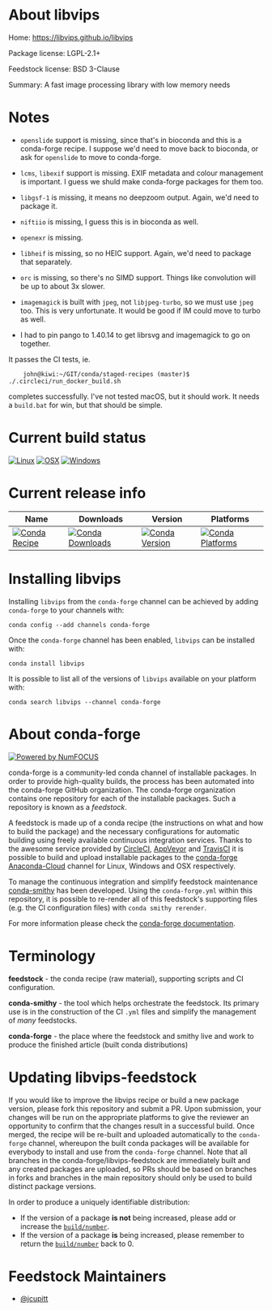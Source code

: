 <!--
# -*- mode: jinja -*-
-->

About libvips
=============

Home: https://libvips.github.io/libvips

Package license: LGPL-2.1+

Feedstock license: BSD 3-Clause

Summary: A fast image processing library with low memory needs


Notes
=====

- `openslide` support is missing, since that's in bioconda and this is a
conda-forge recipe. I suppose we'd need to move back to bioconda, or ask
for `openslide` to move to conda-forge.

- `lcms`, `libexif` support is missing.  EXIF metadata and colour management
is important. I guess we shuld make conda-forge packages for them too.

- `libgsf-1` is missing, it means no deepzoom output. Again, we'd need to
package it.

- `niftiio` is missing, I guess this is in bioconda as well.

- `openexr` is missing.

- `libheif` is missing, so no HEIC support. Again, we'd need to package
that separately.

- `orc` is missing, so there's no SIMD support. Things like convolution
will be up to about 3x slower.

- `imagemagick` is built with `jpeg`, not `libjpeg-turbo`, so we must use
`jpeg` too. This is very unfortunate. It would be good if IM could move
to turbo as well.

- I had to pin pango to 1.40.14 to get librsvg and imagemagick to go on
together.

It passes the CI tests, ie.

```
    john@kiwi:~/GIT/conda/staged-recipes (master)$ ./.circleci/run_docker_build.sh
```

completes successfully. I've not tested macOS, but it should work. It needs a
`build.bat` for win, but that should be simple.

Current build status
====================

[![Linux](https://img.shields.io/circleci/project/github/conda-forge/libvips-feedstock/master.svg?label=Linux)](https://circleci.com/gh/conda-forge/libvips-feedstock)
[![OSX](https://img.shields.io/travis/conda-forge/libvips-feedstock/master.svg?label=macOS)](https://travis-ci.org/conda-forge/libvips-feedstock)
[![Windows](https://img.shields.io/appveyor/ci/conda-forge/libvips-feedstock/master.svg?label=Windows)](https://ci.appveyor.com/project/conda-forge/libvips-feedstock/branch/master)

Current release info
====================

| Name | Downloads | Version | Platforms |
| --- | --- | --- | --- |
| [![Conda Recipe](https://img.shields.io/badge/recipe-libvips-green.svg)](https://anaconda.org/conda-forge/libvips) | [![Conda Downloads](https://img.shields.io/conda/dn/conda-forge/libvips.svg)](https://anaconda.org/conda-forge/libvips) | [![Conda Version](https://img.shields.io/conda/vn/conda-forge/libvips.svg)](https://anaconda.org/conda-forge/libvips) | [![Conda Platforms](https://img.shields.io/conda/pn/conda-forge/libvips.svg)](https://anaconda.org/conda-forge/libvips) |

Installing libvips
==================

Installing `libvips` from the `conda-forge` channel can be achieved by adding
`conda-forge` to your channels with:

```
conda config --add channels conda-forge
```

Once the `conda-forge` channel has been enabled, `libvips` can be installed
with:

```
conda install libvips
```

It is possible to list all of the versions of `libvips` available on your
platform with:

```
conda search libvips --channel conda-forge
```


About conda-forge
=================

[![Powered by NumFOCUS](https://img.shields.io/badge/powered%20by-NumFOCUS-orange.svg?style=flat&colorA=E1523D&colorB=007D8A)](http://numfocus.org)

conda-forge is a community-led conda channel of installable packages.
In order to provide high-quality builds, the process has been automated into the
conda-forge GitHub organization. The conda-forge organization contains one repository
for each of the installable packages. Such a repository is known as a *feedstock*.

A feedstock is made up of a conda recipe (the instructions on what and how to build
the package) and the necessary configurations for automatic building using freely
available continuous integration services. Thanks to the awesome service provided by
[CircleCI](https://circleci.com/), [AppVeyor](https://www.appveyor.com/)
and [TravisCI](https://travis-ci.org/) it is possible to build and upload installable
packages to the [conda-forge](https://anaconda.org/conda-forge)
[Anaconda-Cloud](https://anaconda.org/) channel for Linux, Windows and OSX respectively.

To manage the continuous integration and simplify feedstock maintenance
[conda-smithy](https://github.com/conda-forge/conda-smithy) has been developed.
Using the ``conda-forge.yml`` within this repository, it is possible to re-render all of
this feedstock's supporting files (e.g. the CI configuration files) with ``conda smithy rerender``.

For more information please check the [conda-forge documentation](https://conda-forge.org/docs/).

Terminology
===========

**feedstock** - the conda recipe (raw material), supporting scripts and CI configuration.

**conda-smithy** - the tool which helps orchestrate the feedstock.
                   Its primary use is in the construction of the CI ``.yml`` files
                   and simplify the management of *many* feedstocks.

**conda-forge** - the place where the feedstock and smithy live and work to
                  produce the finished article (built conda distributions)


Updating libvips-feedstock
==========================

If you would like to improve the libvips recipe or build a new
package version, please fork this repository and submit a PR. Upon submission,
your changes will be run on the appropriate platforms to give the reviewer an
opportunity to confirm that the changes result in a successful build. Once
merged, the recipe will be re-built and uploaded automatically to the
`conda-forge` channel, whereupon the built conda packages will be available for
everybody to install and use from the `conda-forge` channel.
Note that all branches in the conda-forge/libvips-feedstock are
immediately built and any created packages are uploaded, so PRs should be based
on branches in forks and branches in the main repository should only be used to
build distinct package versions.

In order to produce a uniquely identifiable distribution:
 * If the version of a package **is not** being increased, please add or increase
   the [``build/number``](https://conda.io/docs/user-guide/tasks/build-packages/define-metadata.html#build-number-and-string).
 * If the version of a package **is** being increased, please remember to return
   the [``build/number``](https://conda.io/docs/user-guide/tasks/build-packages/define-metadata.html#build-number-and-string)
   back to 0.

Feedstock Maintainers
=====================

* [@jcupitt](https://github.com/jcupitt/)


